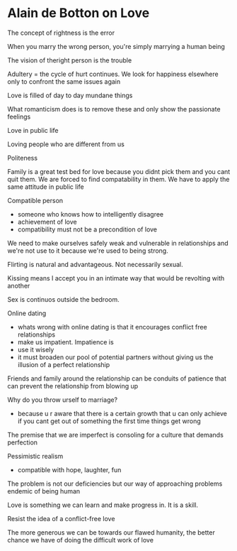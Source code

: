 # Alain de Botton on Love

The concept of rightness is the error

When you marry the wrong person, you're simply marrying a human being

The vision of theright person is the trouble

Adultery = the cycle of hurt continues. We look for happiness elsewhere only to confront the same issues again

Love is filled of day to day mundane things

What romanticism does is to remove these and only show the passionate feelings

Love in public life

Loving people who are different from us

Politeness

Family is a great test bed for love because you didnt pick them and you cant quit them. We are forced to find compatability in them. We have to apply the same attitude in public life

Compatible person

- someone who knows how to intelligently disagree
- achievement of love
- compatibility must not be a precondition of love

We need to make ourselves safely weak and vulnerable in relationships and we're not use to it because we're used to being strong.

Flirting is natural and advantageous. Not necessarily sexual.

Kissing means I accept you in an intimate way that would be revolting with another

Sex is continuos outside the bedroom.

Online dating

- whats wrong with online dating is that it encourages conflict free relationships
- make us impatient. Impatience is
- use it wisely
- it must broaden our pool of potential partners without giving us the illusion of a perfect relationship

Friends and family around the relationship can be conduits of patience that can prevent the relationship from blowing up

Why do you throw urself to marriage?

- because u r aware that there is a certain growth that u can only achieve if you cant get out of something the first time things get wrong

The premise that we are imperfect is consoling for a culture that demands perfection

Pessimistic realism

- compatible with hope, laughter, fun

The problem is not our deficiencies but our way of approaching problems endemic of being human

Love is something we can learn and make progress in. It is a skill.

Resist the idea of a conflict-free love

The more generous we can be towards our flawed humanity, the better chance we have of doing the difficult work of love

